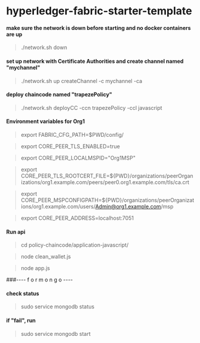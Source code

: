 # hyperledger-fabric-starter-template
#### make sure the network is down before starting and no docker containers are up
> ./network.sh down

#### set up network with Certificate Authorities and create channel named "mychannel"
> ./network.sh up createChannel -c mychannel -ca

#### deploy chaincode named "trapezePolicy"
> ./network.sh deployCC -ccn trapezePolicy -ccl javascript

#### Environment variables for Org1
> export FABRIC_CFG_PATH=$PWD/config/   

> export CORE_PEER_TLS_ENABLED=true

> export CORE_PEER_LOCALMSPID="Org1MSP"

> export CORE_PEER_TLS_ROOTCERT_FILE=${PWD}/organizations/peerOrganizations/org1.example.com/peers/peer0.org1.example.com/tls/ca.crt

> export CORE_PEER_MSPCONFIGPATH=${PWD}/organizations/peerOrganizations/org1.example.com/users/Admin@org1.example.com/msp

> export CORE_PEER_ADDRESS=localhost:7051

#### Run api 
> cd policy-chaincode/application-javascript/

> node clean_wallet.js

> node app.js

###---- f o r  m o n g o ----
#### check status
 > sudo service mongodb status
#### if "fail", run
 > sudo service mongodb start
